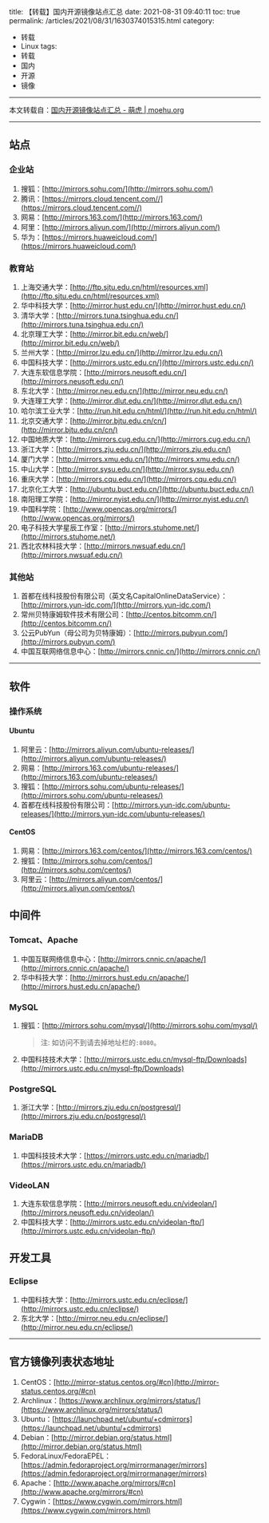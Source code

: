 title: 【转载】国内开源镜像站点汇总
date: 2021-08-31 09:40:11
toc: true
permalink: /articles/2021/08/31/1630374015315.html
category:
 - 转载
 - Linux
tags:
 - 转载
 - 国内
 - 开源
 - 镜像
---

本文转载自：[国内开源镜像站点汇总 - 萌虎 | moehu.org](https://moehu.org/2021/04/27/12/1311)

---

## 站点

### 企业站

1. 搜狐：[http://mirrors.sohu.com/](http://mirrors.sohu.com/)
2. 腾讯：[https://mirrors.cloud.tencent.com//](https://mirrors.cloud.tencent.com//)
3. 网易：[http://mirrors.163.com/](http://mirrors.163.com/)
4. 阿里：[http://mirrors.aliyun.com/](http://mirrors.aliyun.com/)
5. 华为：[https://mirrors.huaweicloud.com/](https://mirrors.huaweicloud.com/)


<!-- more -->


### 教育站

1. 上海交通大学：[http://ftp.sjtu.edu.cn/html/resources.xml](http://ftp.sjtu.edu.cn/html/resources.xml)
2. 华中科技大学：[http://mirror.hust.edu.cn/](http://mirror.hust.edu.cn/)
3. 清华大学：[http://mirrors.tuna.tsinghua.edu.cn/](http://mirrors.tuna.tsinghua.edu.cn/)
4. 北京理工大学：[http://mirror.bit.edu.cn/web/](http://mirror.bit.edu.cn/web/)
5. 兰州大学：[http://mirror.lzu.edu.cn/](http://mirror.lzu.edu.cn/)
6. 中国科技大学：[http://mirrors.ustc.edu.cn/](http://mirrors.ustc.edu.cn/)
7. 大连东软信息学院：[http://mirrors.neusoft.edu.cn/](http://mirrors.neusoft.edu.cn/)
8. 东北大学：[http://mirror.neu.edu.cn/](http://mirror.neu.edu.cn/)
9. 大连理工大学：[http://mirror.dlut.edu.cn/](http://mirror.dlut.edu.cn/)
10. 哈尔滨工业大学：[http://run.hit.edu.cn/html/](http://run.hit.edu.cn/html/)
11. 北京交通大学：[http://mirror.bjtu.edu.cn/cn/](http://mirror.bjtu.edu.cn/cn/)
12. 中国地质大学：[http://mirrors.cug.edu.cn/](http://mirrors.cug.edu.cn/)
13. 浙江大学：[http://mirrors.zju.edu.cn/](http://mirrors.zju.edu.cn/)
14. 厦门大学：[http://mirrors.xmu.edu.cn/](http://mirrors.xmu.edu.cn/)
15. 中山大学：[http://mirror.sysu.edu.cn/](http://mirror.sysu.edu.cn/)
16. 重庆大学：[http://mirrors.cqu.edu.cn/](http://mirrors.cqu.edu.cn/)
17. 北京化工大学：[http://ubuntu.buct.edu.cn/](http://ubuntu.buct.edu.cn/)
18. 南阳理工学院：[http://mirror.nyist.edu.cn/](http://mirror.nyist.edu.cn/)
19. 中国科学院：[http://www.opencas.org/mirrors/](http://www.opencas.org/mirrors/)
20. 电子科技大学星辰工作室：[http://mirrors.stuhome.net/](http://mirrors.stuhome.net/)
21. 西北农林科技大学：[http://mirrors.nwsuaf.edu.cn/](http://mirrors.nwsuaf.edu.cn/)

### 其他站

1. 首都在线科技股份有限公司（英文名CapitalOnlineDataService）：[http://mirrors.yun-idc.com/](http://mirrors.yun-idc.com/) 
2. 常州贝特康姆软件技术有限公司：[http://centos.bitcomm.cn/](http://centos.bitcomm.cn/)
3. 公云PubYun（母公司为贝特康姆）：[http://mirrors.pubyun.com/](http://mirrors.pubyun.com/)
4. 中国互联网络信息中心：[http://mirrors.cnnic.cn/](http://mirrors.cnnic.cn/)

---

## 软件

### 操作系统

#### Ubuntu

1. 阿里云：[http://mirrors.aliyun.com/ubuntu-releases/](http://mirrors.aliyun.com/ubuntu-releases/)
2. 网易：[http://mirrors.163.com/ubuntu-releases/](http://mirrors.163.com/ubuntu-releases/)
3. 搜狐：[http://mirrors.sohu.com/ubuntu-releases/](http://mirrors.sohu.com/ubuntu-releases/)
4. 首都在线科技股份有限公司：[http://mirrors.yun-idc.com/ubuntu-releases/](http://mirrors.yun-idc.com/ubuntu-releases/)

#### CentOS

1. 网易：[http://mirrors.163.com/centos/](http://mirrors.163.com/centos/)
2. 搜狐：[http://mirrors.sohu.com/centos/](http://mirrors.sohu.com/centos/)
3. 阿里云：[http://mirrors.aliyun.com/centos/](http://mirrors.aliyun.com/centos/)

## 中间件

### Tomcat、Apache

1. 中国互联网络信息中心：[http://mirrors.cnnic.cn/apache/](http://mirrors.cnnic.cn/apache/)
2. 华中科技大学：[http://mirrors.hust.edu.cn/apache/](http://mirrors.hust.edu.cn/apache/)

### MySQL

1. 搜狐：[http://mirrors.sohu.com/mysql/](http://mirrors.sohu.com/mysql/)

    > 注: 如访问不到请去掉地址栏的`:8080`。

3. 中国科技技术大学：[http://mirrors.ustc.edu.cn/mysql-ftp/Downloads](http://mirrors.ustc.edu.cn/mysql-ftp/Downloads)

### PostgreSQL

1. 浙江大学：[http://mirrors.zju.edu.cn/postgresql/](http://mirrors.zju.edu.cn/postgresql/)

### MariaDB

1. 中国科技技术大学：[https://mirrors.ustc.edu.cn/mariadb/](https://mirrors.ustc.edu.cn/mariadb/)

### VideoLAN

1. 大连东软信息学院：[http://mirrors.neusoft.edu.cn/videolan/](http://mirrors.neusoft.edu.cn/videolan/)
2. 中国科技大学：[http://mirrors.ustc.edu.cn/videolan-ftp/](http://mirrors.ustc.edu.cn/videolan-ftp/)

## 开发工具

### Eclipse

1. 中国科技大学：[http://mirrors.ustc.edu.cn/eclipse/](http://mirrors.ustc.edu.cn/eclipse/)
2. 东北大学：[http://mirror.neu.edu.cn/eclipse/](http://mirror.neu.edu.cn/eclipse/)

---

## 官方镜像列表状态地址

1. CentOS：[http://mirror-status.centos.org/#cn](http://mirror-status.centos.org/#cn)
2. Archlinux：[https://www.archlinux.org/mirrors/status/](https://www.archlinux.org/mirrors/status/)
3. Ubuntu：[https://launchpad.net/ubuntu/+cdmirrors](https://launchpad.net/ubuntu/+cdmirrors)
4. Debian：[http://mirror.debian.org/status.html](http://mirror.debian.org/status.html)
5. FedoraLinux/FedoraEPEL：[https://admin.fedoraproject.org/mirrormanager/mirrors](https://admin.fedoraproject.org/mirrormanager/mirrors)
6. Apache：[http://www.apache.org/mirrors/#cn](http://www.apache.org/mirrors/#cn)
7. Cygwin：[https://www.cygwin.com/mirrors.html](https://www.cygwin.com/mirrors.html)
